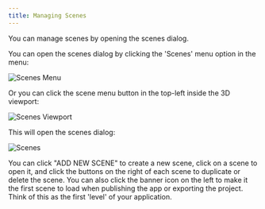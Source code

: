 ```yaml
---
title: Managing Scenes
---
```


You can manage scenes by opening the scenes dialog.

You can open the scenes dialog by clicking the 'Scenes' menu option in the menu:

![Scenes Menu](/img/user-manual/scenes/managing-scenes/scenes-menu.jpg)

Or you can click the scene menu button in the top-left inside the 3D viewport:

![Scenes Viewport](/img/user-manual/scenes/managing-scenes/scenes-viewport.jpg)

This will open the scenes dialog:

![Scenes](/img/user-manual/scenes/managing-scenes/scenes.jpg)

You can click "ADD NEW SCENE" to create a new scene, click on a scene to open it, and click the buttons on the right of each scene to duplicate or delete the scene. You can also click the banner icon on the left to make it the first scene to load when publishing the app or exporting the project. Think of this as the first 'level' of your application.

